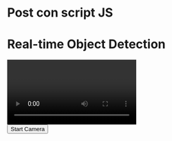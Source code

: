 # Post con script JS

<!DOCTYPE html>
<html lang="en">
<head>
    <meta charset="utf-8">
    <meta name="viewport" content="width=device-width, initial-scale=1">
    <title>Post con script JS - Matteo Totaro</title>
    <!-- Include CSS -->
    <link rel="stylesheet" href="/css/objdetect.css">
    <!-- Include JavaScript Libraries -->
    <script src="https://cdn.jsdelivr.net/npm/@tensorflow/tfjs"></script>
    <script src="https://cdn.jsdelivr.net/npm/@tensorflow-models/coco-ssd"></script>
</head>
<body>
    <h1>Real-time Object Detection</h1>
    <div class="video-container">
        <video id="webcam" autoplay playsinline></video>
        <canvas id="canvas"></canvas>
    </div>
    <button id="startButton">Start Camera</button>
    <button id="stopButton" style="display:none;">Stop Camera</button>
    <!-- Include Custom JavaScript -->
    <script src="/js/objdetect.js"></script>
</body>
</html>

